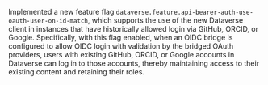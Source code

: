 Implemented a new feature flag ``dataverse.feature.api-bearer-auth-use-oauth-user-on-id-match``, which supports the use of the new Dataverse client in instances that have historically allowed login via GitHub, ORCID, or Google. Specifically, with this flag enabled, when an OIDC bridge is configured to allow OIDC login with validation by the bridged OAuth providers, users with existing GitHub, ORCID, or Google accounts in Dataverse can log in to those accounts, thereby maintaining access to their existing content and retaining their roles.
